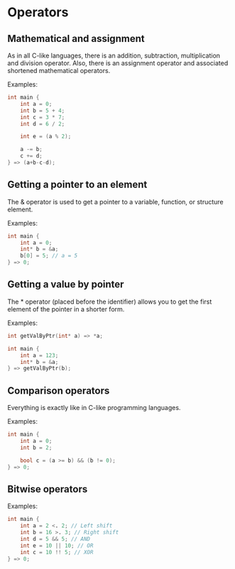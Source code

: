 # Operators

## Mathematical and assignment

As in all C-like languages, there is an addition, subtraction, multiplication and division operator.
Also, there is an assignment operator and associated shortened mathematical operators.

Examples:
```d
int main {
    int a = 0;
    int b = 5 + 4;
    int c = 3 * 7;
    int d = 6 / 2;

    int e = (a % 2);

    a -= b;
    c += d;
} => (a+b-c-d);
```

## Getting a pointer to an element

The & operator is used to get a pointer to a variable, function, or structure element.

Examples:
```d
int main {
    int a = 0;
    int* b = &a;
    b[0] = 5; // a = 5
} => 0;
```

## Getting a value by pointer

The * operator (placed before the identifier) allows you to get the first element of the pointer in a shorter form.

Examples:
```d
int getValByPtr(int* a) => *a;

int main {
    int a = 123;
    int* b = &a;
} => getValByPtr(b);
```

## Comparison operators

Everything is exactly like in C-like programming languages.

Examples:
```d
int main {
    int a = 0;
    int b = 2;

    bool c = (a >= b) && (b != 0);
} => 0;
```


## Bitwise operators

Examples:
```d
int main {
    int a = 2 <. 2; // Left shift
    int b = 16 >. 3; // Right shift
    int d = 5 && 5; // AND
    int e = 10 || 10; // OR
    int c = 10 !! 5; // XOR
} => 0;
```
